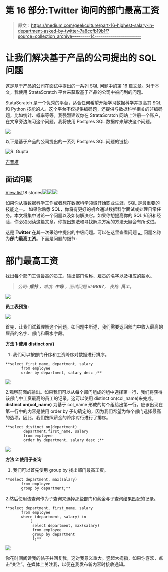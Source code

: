 # 第 16 部分:Twitter 询问的部门最高工资

> 原文：<https://medium.com/geekculture/part-16-highest-salary-in-department-asked-by-twitter-7a8ccfb19b1f?source=collection_archive---------14----------------------->

# 让我们解决基于产品的公司提出的 SQL 问题

这是基于产品的公司在面试中提出的一系列 SQL 问题中的第 16 篇文章。对于本文，我使用 StrataScratch 平台来获取基于产品的公司中被问到的问题。

StataScratch 是一个优秀的平台，适合任何希望开始学习数据科学并提高其 SQL 和 Python 技能的人。这个平台不仅提供编码题，还提供与数据科学相关的非编码题，比如统计、概率等等。我强烈建议你在 StrataScratch 网站上注册一个账户，在文章旁边练习这个问题。我将使用 Postgres SQL 数据库来解决这个问题。

![](img/33a9e578e274817bd86bb3fb20c2fdf0.png)

以下是基于产品的公司提出的一系列 Postgres SQL 问题的链接:

![R. Gupta](img/70207ad0decf9fadb709608abf121645.png)

[古普塔](https://agupta97.medium.com/?source=post_page-----7a8ccfb19b1f--------------------------------)

## 面试问题

[View list](https://agupta97.medium.com/list/stratascratch-postgres-interview-problems-c4020531504b?source=post_page-----7a8ccfb19b1f--------------------------------)18 stories![](img/e566d22f927cc4d9b2e12e2bb52bc915.png)![](img/1352126327d45095086041e8e64954b6.png)![](img/1352126327d45095086041e8e64954b6.png)

如果你从事数据科学工作或者想在数据科学领域开始职业生涯，SQL 是最重要的技能之一。
如果你熟悉 SQL，你将有更好的机会通过数据科学面试或处理日常任务。本文将集中讨论一个问题以及如何解决它。如果你想提高你的 SQL 知识和经验，你必须阅读这篇文章。你提出想法和寻找解决方案的方法无疑会有所改进。

这是 **Twitter** 在其一次采访中提出的中级问题。可以在这里查看问题 [**。**](https://platform.stratascratch.com/coding/9897-highest-salary-in-department?code_type=1) 问题名称为**部门最高工资**。下面是问题的细节:

# 部门最高工资

找出每个部门工资最高的员工。输出部门名称、雇员的名字以及相应的薪水。

> *公司:* ***推特*** *，难度:* ***中等*** *，面试问题 id:****9897****，* *表格:* ***员工，***

![](img/82c09b3d15fbc488495c873a783bec0e.png)

**员工表预览:**

![](img/050acb37104671badf6fdd5c31808b5f.png)

首先，让我们试着理解这个问题。如问题中所述，我们需要返回部门中收入最高的雇员的名字、部门和薪水字段。

**方法 1:使用 distinct on()**

1.  我们可以按部门升序和工资降序对数据进行排序。

```
**select first_name, department, salary 
       from employee 
       order by department, salary desc ;**
```

![](img/66350e7c233284f4b714745194932c45.png)

2.观察前面的输出。如果我们可以从每个部门组成的组中选择第一行，我们将获得该部门中工资最高的员工的记录。这可以使用 distinct on(col_name)来完成。 **distinct on(col_name)** 为基于 col_name 形成的每个组给出第一行。应该出现在第一行中的内容是使用 order by 子句确定的，因为我们希望为每个部门选择最高的选项，因此，我们按照薪金的降序对行进行了排序。

```
**select distinct on(department) 
        department,first_name, salary 
        from employee 
        order by department, salary desc ;**
```

![](img/3e24a374201fb750e25ecaf721cd2012.png)

**方法 2:使用子查询**

1.  我们可以首先使用 group by 找出部门最高工资。

```
**select department, max(salary) 
       from employee 
       group by department;**
```

2.然后使用该查询作为子查询来选择那些部门和薪金与子查询结果匹配的记录。

```
**select department, first_name, salary 
       from employee 
       where (department, salary) in 
           (
            select department, max(salary) 
            from employee 
            group by department
            );**
```

![](img/8309de4c09033e75400d3e8032d98acf.png)

你花时间阅读我的帖子并回复我，这对我意义重大。竖起大拇指，如果你喜欢，点击“关注”。在媒体上关注我，以便在我发布新内容时接收通知。